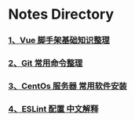 # Notes Directory

### [1、Vue 脚手架基础知识整理](https://note.longdada.me/vue-cli.html)

### [2、Git 常用命令整理](https://note.longdada.me/git.html)

### [3、CentOs 服务器 常用软件安装](https://note.longdada.me/centos.html)

### [4、ESLint 配置 中文解释](https://note.longdada.me/eslint.html)
